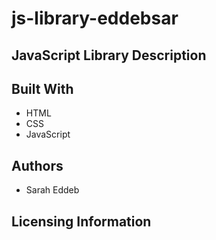# js-library-eddebsar

## JavaScript Library Description

## Built With

* HTML
* CSS
* JavaScript

## Authors

* Sarah Eddeb

## Licensing Information